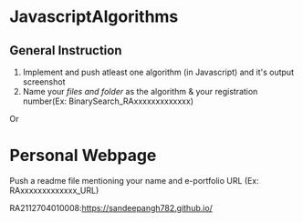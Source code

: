 # JavascriptAlgorithms

## General Instruction

1. Implement and push atleast one algorithm (in Javascript) and it's output screenshot
2. Name your *files and folder* as the algorithm & your registration number(Ex: BinarySearch_RAxxxxxxxxxxxxx)

Or

# Personal Webpage

Push a readme file mentioning your name and e-portfolio URL (Ex: RAxxxxxxxxxxxxx_URL) 

RA2112704010008:https://sandeepangh782.github.io/



